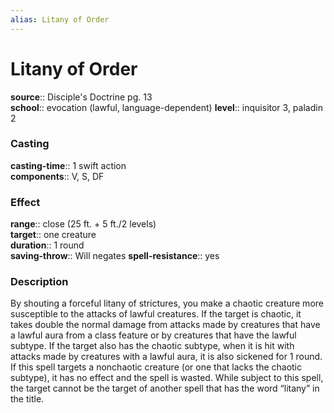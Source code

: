 ```yaml
---
alias: Litany of Order
---
```


# Litany of Order 

**source**:: Disciple's Doctrine pg. 13  
**school**:: evocation (lawful, language-dependent)
**level**:: inquisitor 3, paladin 2

### Casting 

**casting-time**:: 1 swift action  
**components**:: V, S, DF

### Effect 

**range**:: close (25 ft. + 5 ft./2 levels)  
**target**:: one creature  
**duration**:: 1 round  
**saving-throw**:: Will negates
**spell-resistance**:: yes

### Description 

By shouting a forceful litany of strictures, you make a chaotic creature more susceptible to the attacks of lawful creatures. If the target is chaotic, it takes double the normal damage from attacks made by creatures that have a lawful aura from a class feature or by creatures that have the lawful subtype. If the target also has the chaotic subtype, when it is hit with attacks made by creatures with a lawful aura, it is also sickened for 1 round. If this spell targets a nonchaotic creature (or one that lacks the chaotic subtype), it has no effect and the spell is wasted. While subject to this spell, the target cannot be the target of another spell that has the word “litany” in the title.

